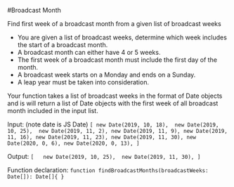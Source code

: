 #Broadcast Month

Find first week of a broadcast month from a given list of broadcast weeks

* You are given a list of broadcast weeks, determine which week includes the start of a
broadcast month. 
* A broadcast month can either have 4 or 5 weeks.
* The first week of a broadcast month must include the first day of the month.
* A broadcast week starts on a Monday and ends on a Sunday.
* A leap year must be taken into consideration.

Your function takes a list of broadcast weeks in the format of Date objects and
is will return a list of Date objects with the first week of all broadcast month included in the input list.

Input: (note date is JS Date) 
`[
  new Date(2019, 10, 18), 
  new Date(2019, 10, 25), 
  new Date(2019, 11, 2),
  new Date(2019, 11, 9),
  new Date(2019, 11, 16),
  new Date(2019, 11, 23),
  new Date(2019, 11, 30),
  new Date(2020, 0, 6),
  new Date(2020, 0, 13),
]`

Output: 
`[  
    new Date(2019, 10, 25), 
    new Date(2019, 11, 30),
]`

Function declaration:
`function findBroadcastMonths(broadcastWeeks: Date[]): Date[]{
}`


